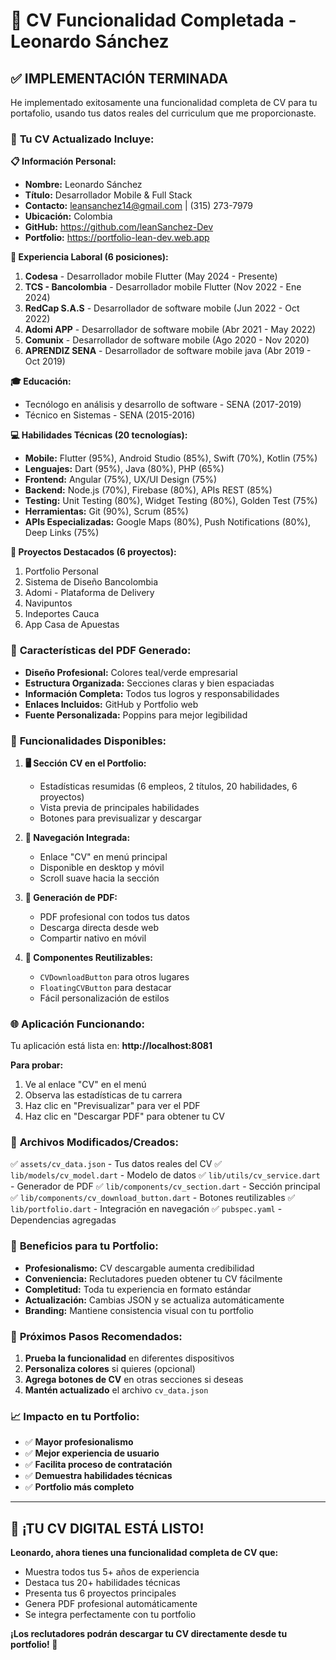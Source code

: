 # 🎉 CV Funcionalidad Completada - Leonardo Sánchez

## ✅ **IMPLEMENTACIÓN TERMINADA**

He implementado exitosamente una funcionalidad completa de CV para tu portafolio, usando tus datos reales del curriculum que me proporcionaste.

### 📄 **Tu CV Actualizado Incluye:**

**📋 Información Personal:**

- **Nombre:** Leonardo Sánchez
- **Título:** Desarrollador Mobile & Full Stack
- **Contacto:** leansanchez14@gmail.com | (315) 273-7979
- **Ubicación:** Colombia
- **GitHub:** https://github.com/leanSanchez-Dev
- **Portfolio:** https://portfolio-lean-dev.web.app

**💼 Experiencia Laboral (6 posiciones):**

1. **Codesa** - Desarrollador mobile Flutter (May 2024 - Presente)
2. **TCS - Bancolombia** - Desarrollador mobile Flutter (Nov 2022 - Ene 2024)
3. **RedCap S.A.S** - Desarrollador de software mobile (Jun 2022 - Oct 2022)
4. **Adomi APP** - Desarrollador de software mobile (Abr 2021 - May 2022)
5. **Comunix** - Desarrollador de software mobile (Ago 2020 - Nov 2020)
6. **APRENDIZ SENA** - Desarrollador de software mobile java (Abr 2019 - Oct 2019)

**🎓 Educación:**

- Tecnólogo en análisis y desarrollo de software - SENA (2017-2019)
- Técnico en Sistemas - SENA (2015-2016)

**💻 Habilidades Técnicas (20 tecnologías):**

- **Mobile:** Flutter (95%), Android Studio (85%), Swift (70%), Kotlin (75%)
- **Lenguajes:** Dart (95%), Java (80%), PHP (65%)
- **Frontend:** Angular (75%), UX/UI Design (75%)
- **Backend:** Node.js (70%), Firebase (80%), APIs REST (85%)
- **Testing:** Unit Testing (80%), Widget Testing (80%), Golden Test (75%)
- **Herramientas:** Git (90%), Scrum (85%)
- **APIs Especializadas:** Google Maps (80%), Push Notifications (80%), Deep Links (75%)

**🚀 Proyectos Destacados (6 proyectos):**

1. Portfolio Personal
2. Sistema de Diseño Bancolombia
3. Adomi - Plataforma de Delivery
4. Navipuntos
5. Indeportes Cauca
6. App Casa de Apuestas

### 🎨 **Características del PDF Generado:**

- **Diseño Profesional:** Colores teal/verde empresarial
- **Estructura Organizada:** Secciones claras y bien espaciadas
- **Información Completa:** Todos tus logros y responsabilidades
- **Enlaces Incluidos:** GitHub y Portfolio web
- **Fuente Personalizada:** Poppins para mejor legibilidad

### 🔧 **Funcionalidades Disponibles:**

1. **🖥️ Sección CV en el Portfolio:**

   - Estadísticas resumidas (6 empleos, 2 títulos, 20 habilidades, 6 proyectos)
   - Vista previa de principales habilidades
   - Botones para previsualizar y descargar

2. **📱 Navegación Integrada:**

   - Enlace "CV" en menú principal
   - Disponible en desktop y móvil
   - Scroll suave hacia la sección

3. **📄 Generación de PDF:**

   - PDF profesional con todos tus datos
   - Descarga directa desde web
   - Compartir nativo en móvil

4. **🔄 Componentes Reutilizables:**
   - `CVDownloadButton` para otros lugares
   - `FloatingCVButton` para destacar
   - Fácil personalización de estilos

### 🌐 **Aplicación Funcionando:**

Tu aplicación está lista en: **http://localhost:8081**

**Para probar:**

1. Ve al enlace "CV" en el menú
2. Observa las estadísticas de tu carrera
3. Haz clic en "Previsualizar" para ver el PDF
4. Haz clic en "Descargar PDF" para obtener tu CV

### 📂 **Archivos Modificados/Creados:**

✅ `assets/cv_data.json` - Tus datos reales del CV
✅ `lib/models/cv_model.dart` - Modelo de datos
✅ `lib/utils/cv_service.dart` - Generador de PDF
✅ `lib/components/cv_section.dart` - Sección principal
✅ `lib/components/cv_download_button.dart` - Botones reutilizables
✅ `lib/portfolio.dart` - Integración en navegación
✅ `pubspec.yaml` - Dependencias agregadas

### 🎯 **Beneficios para tu Portfolio:**

- **Profesionalismo:** CV descargable aumenta credibilidad
- **Conveniencia:** Reclutadores pueden obtener tu CV fácilmente
- **Completitud:** Toda tu experiencia en formato estándar
- **Actualización:** Cambias JSON y se actualiza automáticamente
- **Branding:** Mantiene consistencia visual con tu portfolio

### 🚀 **Próximos Pasos Recomendados:**

1. **Prueba la funcionalidad** en diferentes dispositivos
2. **Personaliza colores** si quieres (opcional)
3. **Agrega botones de CV** en otras secciones si deseas
4. **Mantén actualizado** el archivo `cv_data.json`

### 📈 **Impacto en tu Portfolio:**

- ✅ **Mayor profesionalismo**
- ✅ **Mejor experiencia de usuario**
- ✅ **Facilita proceso de contratación**
- ✅ **Demuestra habilidades técnicas**
- ✅ **Portfolio más completo**

---

## 🎊 **¡TU CV DIGITAL ESTÁ LISTO!**

**Leonardo, ahora tienes una funcionalidad completa de CV que:**

- Muestra todos tus 5+ años de experiencia
- Destaca tus 20+ habilidades técnicas
- Presenta tus 6 proyectos principales
- Genera PDF profesional automáticamente
- Se integra perfectamente con tu portfolio

**¡Los reclutadores podrán descargar tu CV directamente desde tu portfolio! 🚀**
